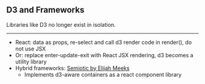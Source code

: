 ## D3 and Frameworks
Libraries like D3 no longer exist in isolation.
***
 * React: data as props, re-select and call d3 render code in render(), do not use JSX
 * Or: replace enter-update-exit with React JSX rendering, d3 becomes a utility library
 * Hybrid frameworks: [Semiotic by Elijah Meeks](https://github.com/emeeks/semiotic)
   * Implements d3-aware containers as a react component library
